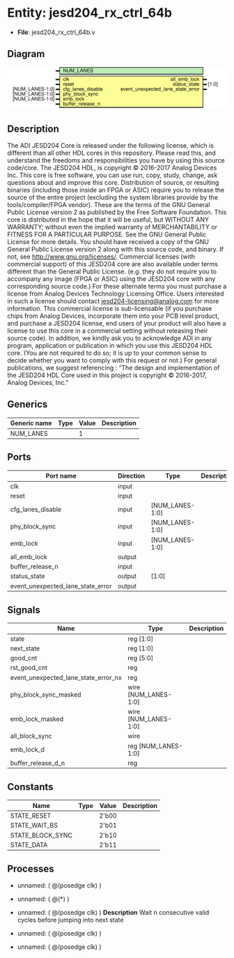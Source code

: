 # Entity: jesd204_rx_ctrl_64b

- **File**: jesd204_rx_ctrl_64b.v
## Diagram

![Diagram](jesd204_rx_ctrl_64b.svg "Diagram")
## Description

The ADI JESD204 Core is released under the following license, which is
 different than all other HDL cores in this repository.
 Please read this, and understand the freedoms and responsibilities you have
 by using this source code/core.
 The JESD204 HDL, is copyright © 2016-2017 Analog Devices Inc.
 This core is free software, you can use run, copy, study, change, ask
 questions about and improve this core. Distribution of source, or resulting
 binaries (including those inside an FPGA or ASIC) require you to release the
 source of the entire project (excluding the system libraries provide by the
 tools/compiler/FPGA vendor). These are the terms of the GNU General Public
 License version 2 as published by the Free Software Foundation.
 This core  is distributed in the hope that it will be useful, but WITHOUT ANY
 WARRANTY; without even the implied warranty of MERCHANTABILITY or FITNESS FOR
 A PARTICULAR PURPOSE. See the GNU General Public License for more details.
 You should have received a copy of the GNU General Public License version 2
 along with this source code, and binary.  If not, see
 <http://www.gnu.org/licenses/>.
 Commercial licenses (with commercial support) of this JESD204 core are also
 available under terms different than the General Public License. (e.g. they
 do not require you to accompany any image (FPGA or ASIC) using the JESD204
 core with any corresponding source code.) For these alternate terms you must
 purchase a license from Analog Devices Technology Licensing Office. Users
 interested in such a license should contact jesd204-licensing@analog.com for
 more information. This commercial license is sub-licensable (if you purchase
 chips from Analog Devices, incorporate them into your PCB level product, and
 purchase a JESD204 license, end users of your product will also have a
 license to use this core in a commercial setting without releasing their
 source code).
 In addition, we kindly ask you to acknowledge ADI in any program, application
 or publication in which you use this JESD204 HDL core. (You are not required
 to do so; it is up to your common sense to decide whether you want to comply
 with this request or not.) For general publications, we suggest referencing :
 “The design and implementation of the JESD204 HDL Core used in this project
 is copyright © 2016-2017, Analog Devices, Inc.”
 
## Generics

| Generic name | Type | Value | Description |
| ------------ | ---- | ----- | ----------- |
| NUM_LANES    |      | 1     |             |
## Ports

| Port name                         | Direction | Type            | Description |
| --------------------------------- | --------- | --------------- | ----------- |
| clk                               | input     |                 |             |
| reset                             | input     |                 |             |
| cfg_lanes_disable                 | input     | [NUM_LANES-1:0] |             |
| phy_block_sync                    | input     | [NUM_LANES-1:0] |             |
| emb_lock                          | input     | [NUM_LANES-1:0] |             |
| all_emb_lock                      | output    |                 |             |
| buffer_release_n                  | input     |                 |             |
| status_state                      | output    | [1:0]           |             |
| event_unexpected_lane_state_error | output    |                 |             |
## Signals

| Name                                 | Type                 | Description |
| ------------------------------------ | -------------------- | ----------- |
| state                                | reg [1:0]            |             |
| next_state                           | reg [1:0]            |             |
| good_cnt                             | reg [5:0]            |             |
| rst_good_cnt                         | reg                  |             |
| event_unexpected_lane_state_error_nx | reg                  |             |
| phy_block_sync_masked                | wire [NUM_LANES-1:0] |             |
| emb_lock_masked                      | wire [NUM_LANES-1:0] |             |
| all_block_sync                       | wire                 |             |
| emb_lock_d                           | reg [NUM_LANES-1:0]  |             |
| buffer_release_d_n                   | reg                  |             |
## Constants

| Name             | Type | Value | Description |
| ---------------- | ---- | ----- | ----------- |
| STATE_RESET      |      | 2'b00 |             |
| STATE_WAIT_BS    |      | 2'b01 |             |
| STATE_BLOCK_SYNC |      | 2'b10 |             |
| STATE_DATA       |      | 2'b11 |             |
## Processes
- unnamed: ( @(posedge clk) )
- unnamed: ( @(*) )
- unnamed: ( @(posedge clk) )
**Description**
Wait n consecutive valid cycles before jumping into next state

- unnamed: ( @(posedge clk) )
- unnamed: ( @(posedge clk) )
